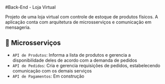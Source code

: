 #Back-End - Loja Virtual

<p>
Projeto de uma loja virtual com controle de estoque de produtos físicos. A aplicação conta com arquitetura de microsserviços e comunicação em mensageria.
</p>

## :hammer: Microsserviços

- `API de Produtos`: Informa a lista de produtos e gerencia a disponibilidade deles de acordo com a demanda de pedidos 
- `API de Pedidos`: Cria e gerencia requisições de pedidos, estabelecendo comunicação com os demais serviços
- `API de Pagamentos`: Em construção


